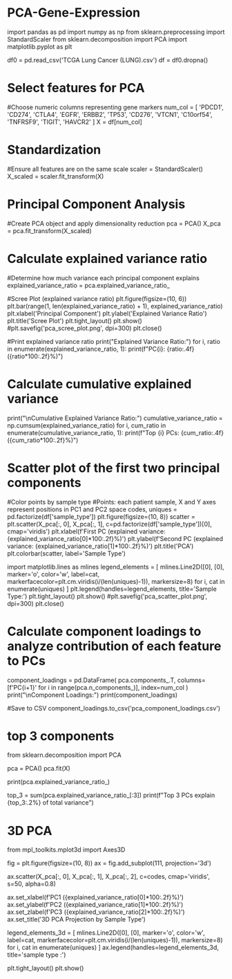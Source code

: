 # PCA-Gene-Expression
import pandas as pd
import numpy as np
from sklearn.preprocessing import StandardScaler
from sklearn.decomposition import PCA
import matplotlib.pyplot as plt

df0 = pd.read_csv('TCGA Lung Cancer (LUNG).csv')
df = df0.dropna()

# Select features for PCA
#Choose numeric columns representing gene markers
num_col = [
    'PDCD1', 'CD274', 'CTLA4', 'EGFR', 'ERBB2', 'TP53', 'CD276', 'VTCN1', 
    'C10orf54', 'TNFRSF9', 'TIGIT', 'HAVCR2'
]
X = df[num_col]

# Standardization
#Ensure all features are on the same scale
scaler = StandardScaler()
X_scaled = scaler.fit_transform(X)

# Principal Component Analysis
#Create PCA object and apply dimensionality reduction
pca = PCA()
X_pca = pca.fit_transform(X_scaled)



# Calculate explained variance ratio
#Determine how much variance each principal component explains
explained_variance_ratio = pca.explained_variance_ratio_

#Scree Plot (explained variance ratio)
plt.figure(figsize=(10, 6))
plt.bar(range(1, len(explained_variance_ratio) + 1), explained_variance_ratio)
plt.xlabel('Principal Component')
plt.ylabel('Explained Variance Ratio')
plt.title('Scree Plot')
plt.tight_layout()
plt.show()
#plt.savefig('pca_scree_plot.png', dpi=300)
plt.close()

#Print explained variance ratio
print("Explained Variance Ratio:")
for i, ratio in enumerate(explained_variance_ratio, 1):
    print(f"PC{i}: {ratio:.4f} ({ratio*100:.2f}%)")
# Calculate cumulative explained variance
print("\nCumulative Explained Variance Ratio:")
cumulative_variance_ratio = np.cumsum(explained_variance_ratio)
for i, cum_ratio in enumerate(cumulative_variance_ratio, 1):
    print(f"Top {i} PCs: {cum_ratio:.4f} ({cum_ratio*100:.2f}%)")



# Scatter plot of the first two principal components
#Color points by sample type
#Points: each patient sample, X and Y axes represent positions in PC1 and PC2 space
codes, uniques = pd.factorize(df['sample_type'])
plt.figure(figsize=(10, 8))
scatter = plt.scatter(X_pca[:, 0], X_pca[:, 1], 
                      c=pd.factorize(df['sample_type'])[0], 
                      cmap='viridis')
plt.xlabel(f'First PC (explained variance: {explained_variance_ratio[0]*100:.2f}%)')
plt.ylabel(f'Second PC (explained variance: {explained_variance_ratio[1]*100:.2f}%)')
plt.title('PCA')
plt.colorbar(scatter, label='Sample Type')

import matplotlib.lines as mlines
legend_elements = [
    mlines.Line2D([0], [0], marker='o', color='w', label=cat,
                  markerfacecolor=plt.cm.viridis(i/(len(uniques)-1)), markersize=8)
    for i, cat in enumerate(uniques)
]
plt.legend(handles=legend_elements, title='Sample Type:')
plt.tight_layout()
plt.show()
#plt.savefig('pca_scatter_plot.png', dpi=300)
plt.close()



# Calculate component loadings to analyze contribution of each feature to PCs
component_loadings = pd.DataFrame(
    pca.components_.T, 
    columns=[f'PC{i+1}' for i in range(pca.n_components_)], 
    index=num_col
)
print("\nComponent Loadings:")
print(component_loadings)

#Save to CSV
component_loadings.to_csv('pca_component_loadings.csv')

# top 3 components
from sklearn.decomposition import PCA

pca = PCA()
pca.fit(X)

print(pca.explained_variance_ratio_)

top_3 = sum(pca.explained_variance_ratio_[:3])
print(f"Top 3 PCs explain {top_3:.2%} of total variance")

# 3D PCA
from mpl_toolkits.mplot3d import Axes3D  

fig = plt.figure(figsize=(10, 8))
ax = fig.add_subplot(111, projection='3d')

ax.scatter(X_pca[:, 0], X_pca[:, 1], X_pca[:, 2], 
           c=codes, cmap='viridis', s=50, alpha=0.8)

ax.set_xlabel(f'PC1 ({explained_variance_ratio[0]*100:.2f}%)')
ax.set_ylabel(f'PC2 ({explained_variance_ratio[1]*100:.2f}%)')
ax.set_zlabel(f'PC3 ({explained_variance_ratio[2]*100:.2f}%)')
ax.set_title('3D PCA Projection by Sample Type')

legend_elements_3d = [
    mlines.Line2D([0], [0], marker='o', color='w', label=cat,
                  markerfacecolor=plt.cm.viridis(i/(len(uniques)-1)), markersize=8)
    for i, cat in enumerate(uniques)
]
ax.legend(handles=legend_elements_3d, title='sample type :')

plt.tight_layout()
plt.show()

